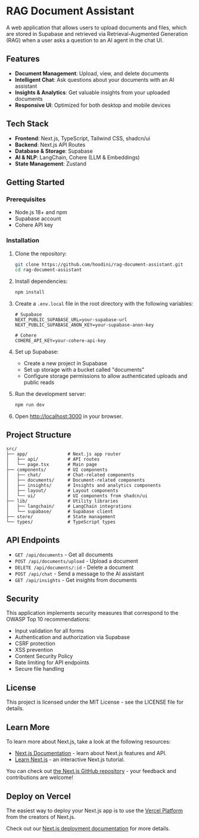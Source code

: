 # RAG Document Assistant

A web application that allows users to upload documents and files, which are stored in Supabase and retrieved via Retrieval-Augmented Generation (RAG) when a user asks a question to an AI agent in the chat UI.

## Features

- **Document Management**: Upload, view, and delete documents
- **Intelligent Chat**: Ask questions about your documents with an AI assistant
- **Insights & Analytics**: Get valuable insights from your uploaded documents
- **Responsive UI**: Optimized for both desktop and mobile devices

## Tech Stack

- **Frontend**: Next.js, TypeScript, Tailwind CSS, shadcn/ui
- **Backend**: Next.js API Routes
- **Database & Storage**: Supabase
- **AI & NLP**: LangChain, Cohere (LLM & Embeddings)
- **State Management**: Zustand

## Getting Started

### Prerequisites

- Node.js 18+ and npm
- Supabase account
- Cohere API key

### Installation

1. Clone the repository:
   ```bash
   git clone https://github.com/hoodini/rag-document-assistant.git
   cd rag-document-assistant
   ```

2. Install dependencies:
   ```bash
   npm install
   ```

3. Create a `.env.local` file in the root directory with the following variables:
   ```
   # Supabase
   NEXT_PUBLIC_SUPABASE_URL=your-supabase-url
   NEXT_PUBLIC_SUPABASE_ANON_KEY=your-supabase-anon-key

   # Cohere
   COHERE_API_KEY=your-cohere-api-key
   ```

4. Set up Supabase:
   - Create a new project in Supabase
   - Set up storage with a bucket called "documents"
   - Configure storage permissions to allow authenticated uploads and public reads

5. Run the development server:
   ```bash
   npm run dev
   ```

6. Open [http://localhost:3000](http://localhost:3000) in your browser.

## Project Structure

```
src/
├── app/               # Next.js app router
│   ├── api/           # API routes
│   └── page.tsx       # Main page
├── components/        # UI components
│   ├── chat/          # Chat-related components
│   ├── documents/     # Document-related components
│   ├── insights/      # Insights and analytics components
│   ├── layout/        # Layout components
│   └── ui/            # UI components from shadcn/ui
├── lib/               # Utility libraries
│   ├── langchain/     # LangChain integrations
│   └── supabase/      # Supabase client
├── store/             # State management
└── types/             # TypeScript types
```

## API Endpoints

- `GET /api/documents` - Get all documents
- `POST /api/documents/upload` - Upload a document
- `DELETE /api/documents/:id` - Delete a document
- `POST /api/chat` - Send a message to the AI assistant
- `GET /api/insights` - Get insights from documents

## Security

This application implements security measures that correspond to the OWASP Top 10 recommendations:

- Input validation for all forms
- Authentication and authorization via Supabase
- CSRF protection
- XSS prevention
- Content Security Policy
- Rate limiting for API endpoints
- Secure file handling

## License

This project is licensed under the MIT License - see the LICENSE file for details.

## Learn More

To learn more about Next.js, take a look at the following resources:

- [Next.js Documentation](https://nextjs.org/docs) - learn about Next.js features and API.
- [Learn Next.js](https://nextjs.org/learn) - an interactive Next.js tutorial.

You can check out [the Next.js GitHub repository](https://github.com/vercel/next.js) - your feedback and contributions are welcome!

## Deploy on Vercel

The easiest way to deploy your Next.js app is to use the [Vercel Platform](https://vercel.com/new?utm_medium=default-template&filter=next.js&utm_source=create-next-app&utm_campaign=create-next-app-readme) from the creators of Next.js.

Check out our [Next.js deployment documentation](https://nextjs.org/docs/app/building-your-application/deploying) for more details.
